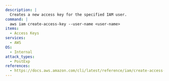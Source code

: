 ```yaml
---
description: |
  Creates a new access key for the specified IAM user.
command: |
  aws iam create-access-key --user-name <user-name>
items:
  - Access Keys
services:
  - AWS
OS:
  - Internal
attack_types:
  - PostExp
references:
  - https://docs.aws.amazon.com/cli/latest/reference/iam/create-access-key.html
---
```

